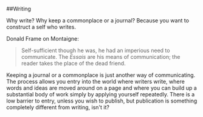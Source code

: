 ##Writing

Why write? Why keep a commonplace or a journal? Because you want to
construct a self who writes.

Donald Frame on Montaigne: 

> Self-sufficient though he was, he had an imperious need to
> communicate. The _Essais_ are his means of communication; the reader
> takes the place of the dead friend.

Keeping a journal or a commonplace is just another way of communicating.
The process allows you entry into the world where writers write, where
words and ideas are moved around on a page and where you can build up a
substantial body of work simply by applying yourself repeatedly. 
There
is a low barrier to entry, unless you wish to publish, but publication is
something completely different from writing, isn't it?
